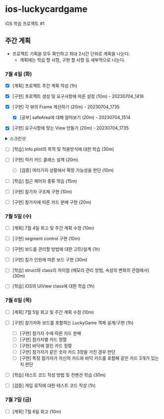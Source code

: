 # ios-luckycardgame

iOS 학습 프로젝트 #1
## 주간 계획

* 프로젝트 기획을 모두 확인하고 최대 2시간 단위로 계획을 나눈다.
  * 계획에는 학습 할 사항, 구현 할 사항 등 세부적으로 나눈다.

### 7월 4일 (화)

* [x] [계획] 프로젝트 주간 계획 작성 (1h)

* [x] [구현] 프로젝트 생성 및 요구사항에 따른 설정 (10m) - 20230704_1416
* [x] [구현] 각 뷰의 Frame 계산하기 (20m) - 20230704_1735
  * [x] [공부] safeArea에 대해 알아보기 (20m) - 20230704_1514
* [x] [구현] 요구사항에 맞는 View 만들기 (20m) - 20230704_1735

<details>
  <summary>스크린샷</summary>

  <img width=250; src="https://github.com/sseungmn/ios-luckycardgame/assets/46219689/39485090-5124-4066-b22c-6c93c7a2ddb7"><img width=250; src="https://github.com/sseungmn/ios-luckycardgame/assets/46219689/3cca6d8e-b6cc-49ff-9cde-26e341f720fd"><img width=250; src="https://github.com/sseungmn/ios-luckycardgame/assets/46219689/6a949508-4b2a-4b16-8e83-f440e4643f31">
</details>

* [ ] [학습] Info.plist의 목적 및 적용방식에 대한 학습 (30m)

* [ ] [구현] 럭키 카드 클래스 설계 (20m)
  * [ ] [검증] 여러가지 상황에서 확장 가능성을 판단 (10m)

* [ ] [학습] 접근 제어자 종류 학습 (15m)
* [ ] [구현] 참가자 구조체 구현 (10m)
* [ ] [구현] 참가자에 따른 카드 분배 구현 (20m)

### 7월 5일 (수)

* [ ] [계획] 7월 4일 회고 및 주간 계획 수정 (10m)

* [ ] [구현] segment control 구현 (10m)
* [ ] [구현] 보드를 관리할 방법에 대한 고민/설계 (1h)
* [ ] [구현] 참가 인원에 따른 보드 구현 (30m)

* [ ] [학습] struct와 class의 차이점 (메모리 관리 방법, 속성의 변화의 관점에서) (30m)
* [ ] [학습] iOS의 UIView class에 대한 학습 (1h)

### 7월 6일 (목)

* [ ] [계획] 7월 5일 회고 및 주간 계획 수정 (10m)

* [ ] [구현] 참가자와 보드를 포함하는 LuckyGame 객체 설계/구현 (1h)
  * [ ] [구현] 참가자 수에 따른 카드 분배
  * [ ] [구현] 참가자별 카드 정렬
  * [ ] [구현] 바닥에 깔린 카드 정렬
  * [ ] [구현] 참가자가 같은 숫자 카드 3장을 가진 경우 판단
  * [ ] [구현] 특정 참가자가 자신의 카드와 바닥 카드를 포함해 같은 카드 3개가 있는지 판단

* [ ] [학습] 테스트 코드 작성 방법 및 컨벤션 학습 (30m)
* [ ] [검증] 게임 로직에 대한 테스트 코드 작성 (1h)

### 7월 7일 (금)

* [ ] [계획] 7월 6일 회고 (10m)
